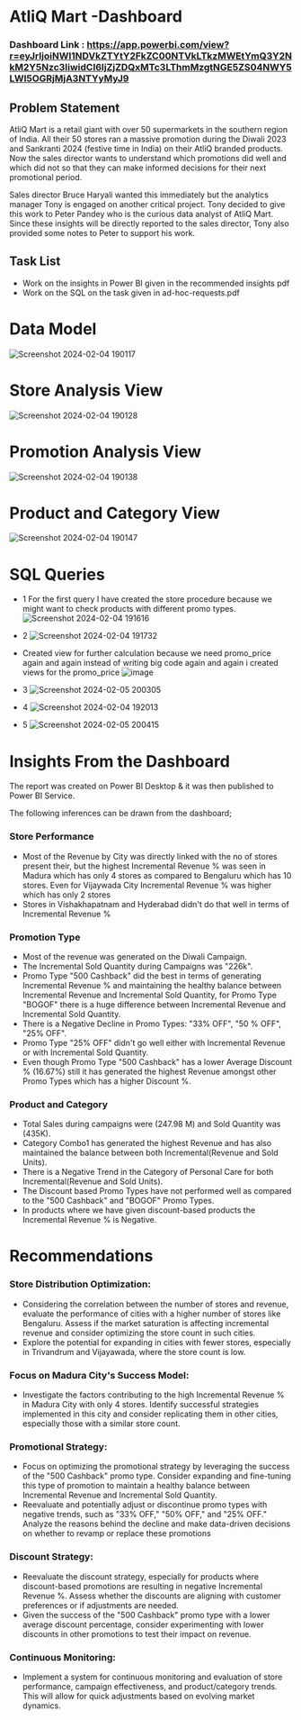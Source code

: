# AtliQ Mart -Dashboard

### Dashboard Link : https://app.powerbi.com/view?r=eyJrIjoiNWI1NDVkZTYtY2FkZC00NTVkLTkzMWEtYmQ3Y2NkM2Y5Nzc3IiwidCI6IjZjZDQxMTc3LThmMzgtNGE5ZS04NWY5LWI5OGRjMjA3NTYyMyJ9

## Problem Statement

AtliQ Mart is a retail giant with over 50 supermarkets in the southern region of India. All
their 50 stores ran a massive promotion during the Diwali 2023 and Sankranti 2024
(festive time in India) on their AtliQ branded products. Now the sales director wants to
understand which promotions did well and which did not so that they can make
informed decisions for their next promotional period.

Sales director Bruce Haryali wanted this immediately but the analytics manager Tony is
engaged on another critical project. Tony decided to give this work to Peter Pandey who
is the curious data analyst of AtliQ Mart. Since these insights will be directly reported to
the sales director, Tony also provided some notes to Peter to support his work.


## Task List
- Work on the insights in Power BI given in the recommended insights pdf
- Work on the SQL on the task given in ad-hoc-requests.pdf


# Data Model

![Screenshot 2024-02-04 190117](https://github.com/Ad1tyaBhardwaj19/AtliQ_Mart_Analysis_PowerBi_SQL/assets/158819480/057647e9-c771-4611-b7db-a15e7a12fb77)


 
 # Store Analysis View

 
![Screenshot 2024-02-04 190128](https://github.com/Ad1tyaBhardwaj19/AtliQ_Mart_Analysis_PowerBi_SQL/assets/158819480/02d0e562-426f-4663-904a-7800e4767d04)



# Promotion Analysis View

![Screenshot 2024-02-04 190138](https://github.com/Ad1tyaBhardwaj19/AtliQ_Mart_Analysis_PowerBi_SQL/assets/158819480/4b9ccba6-1ced-4269-b8ba-47595e8e475e)

# Product and Category View

![Screenshot 2024-02-04 190147](https://github.com/Ad1tyaBhardwaj19/AtliQ_Mart_Analysis_PowerBi_SQL/assets/158819480/f3bafefd-139f-449b-a8dd-0c9a1217c556)


# SQL Queries 
 - 1 For the first query I have created the store procedure because we might want to check products with different promo types.
![Screenshot 2024-02-04 191616](https://github.com/Ad1tyaBhardwaj19/AtliQ_Mart_Analysis_PowerBi_SQL/assets/158819480/32ed0115-a660-4ee7-9045-44aeab145c94)
- 2
![Screenshot 2024-02-04 191732](https://github.com/Ad1tyaBhardwaj19/AtliQ_Mart_Analysis_PowerBi_SQL/assets/158819480/2aedd14c-feaa-4257-91cd-3977901f616b)
- Created view for further calculation because we need promo_price again and again instead of writing big code again and again i created views for the promo_price
![image](https://github.com/Ad1tyaBhardwaj19/AtliQ_Mart_Analysis_PowerBi_SQL/assets/158819480/f68df933-b12f-46e7-901b-e375c69e155a)

- 3
![Screenshot 2024-02-05 200305](https://github.com/Ad1tyaBhardwaj19/AtliQ_Mart_Analysis_PowerBi_SQL/assets/158819480/9f00face-dd5c-4526-9433-deee6f344679)
- 4
![Screenshot 2024-02-04 192013](https://github.com/Ad1tyaBhardwaj19/AtliQ_Mart_Analysis_PowerBi_SQL/assets/158819480/e14e0b07-8322-42f8-a445-ae6b8e45490f)
- 5
![Screenshot 2024-02-05 200415](https://github.com/Ad1tyaBhardwaj19/AtliQ_Mart_Analysis_PowerBi_SQL/assets/158819480/e39a4197-da73-4a53-bb06-9836b417474a)



# Insights From the Dashboard 

The report was created on Power BI Desktop & it was then published to Power BI Service.

The following inferences can be drawn from the dashboard;

###  Store Performance
 - Most of the Revenue by City was directly linked with the no of stores present their, but the highest Incremental Revenue % was seen in Madura which has only 4 stores as compared to Bengaluru which has 10 stores. Even for Vijaywada City Incremental Revenue % was higher which has only 2 stores
 - Stores in Vishakhapatnam and Hyderabad didn't do that well in terms of Incremental Revenue %

### Promotion Type
- Most of the revenue was generated on the Diwali Campaign.
- The Incremental Sold Quantity during Campaigns was "226k".
- Promo Type "500 Cashback" did the best in terms of generating Incremental Revenue % and maintaining the healthy balance between Incremental Revenue and Incremental Sold Quantity, for Promo Type "BOGOF" there is a huge difference between Incremental Revenue and Incremental Sold Quantity.
- There is a Negative Decline in Promo Types: "33% OFF", "50 % OFF", "25% OFF".
- Promo Type "25% OFF" didn't go well either with Incremental Revenue or with Incremental Sold Quantity. 
- Even though Promo Type "500 Cashback" has a lower Average Discount % (16.67%) still it has generated the highest Revenue amongst other Promo Types which has a higher Discount %.

### Product and Category
- Total Sales during campaigns were (247.98 M) and Sold Quantity was (435K).
- Category Combo1 has generated the highest Revenue and has also maintained the balance between both Incremental(Revenue and Sold Units).
- There is a Negative Trend in the Category of Personal Care for both Incremental(Revenue and Sold Units).
- The Discount based Promo Types have not performed well as compared to the "500 Cashback" and "BOGOF" Promo Types.  
- In products where we have given discount-based products the Incremental Revenue % is Negative.

# Recommendations

### Store Distribution Optimization:
- Considering the correlation between the number of stores and revenue, evaluate the performance of cities with a higher number of stores like Bengaluru. Assess if the market saturation is affecting incremental revenue and consider optimizing the store count in such cities.
- Explore the potential for expanding in cities with fewer stores, especially in Trivandrum and Vijayawada, where the store count is low.

### Focus on Madura City's Success Model:
- Investigate the factors contributing to the high Incremental Revenue % in Madura City with only 4 stores. Identify successful strategies implemented in this city and consider replicating them in other cities, especially those with a similar store count.

### Promotional Strategy:
- Focus on optimizing the promotional strategy by leveraging the success of the "500 Cashback" promo type. Consider expanding and fine-tuning this type of promotion to maintain a healthy balance between Incremental Revenue and Incremental Sold Quantity.
- Reevaluate and potentially adjust or discontinue promo types with negative trends, such as "33% OFF," "50% OFF," and "25% OFF." Analyze the reasons behind the decline and make data-driven decisions on whether to revamp or replace these promotions

### Discount Strategy:
- Reevaluate the discount strategy, especially for products where discount-based promotions are resulting in negative Incremental Revenue %. Assess whether the discounts are aligning with customer preferences or if adjustments are needed.
- Given the success of the "500 Cashback" promo type with a lower average discount percentage, consider experimenting with lower discounts in other promotions to test their impact on revenue.

### Continuous Monitoring:
- Implement a system for continuous monitoring and evaluation of store performance, campaign effectiveness, and product/category trends. This will allow for quick adjustments based on evolving market dynamics.
